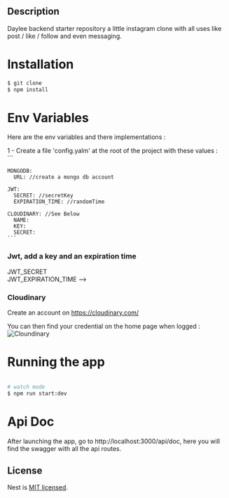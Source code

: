 ## Description

Daylee backend starter repository a little instagram clone with all uses like post / like / follow and even messaging.

# Installation

```bash
$ git clone
$ npm install
```

# Env Variables

Here are the env variables and there implementations :

1 - Create a file 'config.yalm' at the root of the project with these values : <br />
    ```

    MONGODB: 
      URL: //create a mongo db account

    JWT:
      SECRET: //secretKey
      EXPIRATION_TIME: //randomTime

    CLOUDINARY: //See Below
      NAME:  
      KEY: 
      SECRET: 
    ```


### Jwt, add a key and an expiration time
JWT_SECRET  <br />
JWT_EXPIRATION_TIME -->  <br />

### Cloudinary
Create an account on https://cloudinary.com/

You can then find your credential on the home page when logged :
![Cloundinary](https://cloudinary-res.cloudinary.com/image/upload/bo_1px_solid_gray/f_auto/q_auto/docs/prod_env_credentials.png)

# Running the app

```bash

# watch mode
$ npm run start:dev

```

# Api Doc

After launching the app, go to http://localhost:3000/api/doc, here you will find the swagger with all the api routes.

## License

Nest is [MIT licensed](LICENSE).
